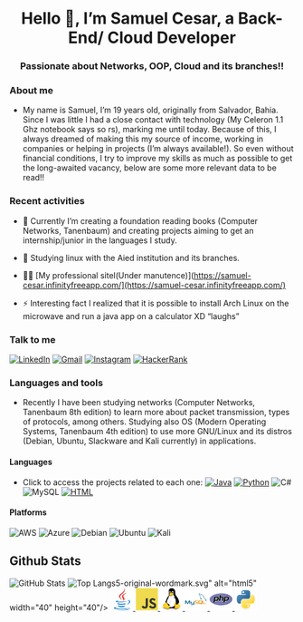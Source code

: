 <h1 align="center">Hello 👋, I’m Samuel Cesar, a Back-End/ Cloud Developer</h1>
<h3 align="center">Passionate about Networks, OOP, Cloud and its branches!!</h3>

### About me
- My name is Samuel, I’m 19 years old, originally from Salvador, Bahia. Since I was little I had a close contact with technology (My Celeron 1.1 Ghz notebook says so rs), marking me until today. Because of this, I always dreamed of making this my source of income, working in companies or helping in projects (I’m always available!). So even without financial conditions, I try to improve my skills as much as possible to get the long-awaited vacancy, below are some more relevant data to be read!!
### Recent activities

- 🔭 Currently I’m creating a foundation reading books (Computer Networks, Tanenbaum) and creating projects aiming to get an internship/junior in the languages I study.

- 🌱 Studying linux with the Aied institution and its branches.

- 👨‍💻 [My professional sitel(Under manutence)](https://samuel-cesar.infinityfreeapp.com/](https://samuel-cesar.infinityfreeapp.com/)

- ⚡ Interesting fact I realized that it is possible to install Arch Linux on the microwave and run a java app on a calculator XD “laughs”

### Talk to me
[![LinkedIn](https://img.shields.io/badge/LinkedIn-0077B5?style=for-the-badge&logo=linkedin&logoColor=white)](https://www.linkedin.com/in/samuel-cesar-193275219/)
[![Gmail](https://img.shields.io/badge/Gmail-D14836?style=for-the-badge&logo=gmail&logoColor=white)](mailto:samueljc003@gmail.com/)
[![Instagram](https://img.shields.io/badge/Instagram-E4405F?style=for-the-badge&logo=instagram&logoColor=white)](https://www.instagram.com/samueljc15/)
[![HackerRank](https://img.shields.io/badge/-Hackerrank-2EC866?style=for-the-badge&logo=HackerRank&logoColor=white)](https://www.hackerrank.com/samueljc003)

### Languages and tools
- Recently I have been studying networks (Computer Networks, Tanenbaum 8th edition) to learn more about packet transmission, types of protocols, among others. Studying also OS (Modern Operating Systems, Tanenbaum 4th edition) to use more GNU/Linux and its distros (Debian, Ubuntu, Slackware and Kali currently) in applications.

#### Languages
- Click to access the projects related to each one:
[![Java](https://img.shields.io/badge/Java-ED8B00?style=for-the-badge&logo=openjdk&logoColor=white)](https://github.com/zzSJzz/java-sintaxTraining)
[![Python](https://img.shields.io/badge/Python-3776AB?style=for-the-badge&logo=python&logoColor=white)](https://github.com/zzSJzz/pythonprojects)
![C#](https://img.shields.io/badge/C%23-239120?style=for-the-badge&logo=c-sharp&logoColor=white)
![MySQL](https://img.shields.io/badge/MySQL-00000F?style=for-the-badge&logo=mysql&logoColor=white)
[![HTML](https://img.shields.io/badge/HTML5-E34F26?style=for-the-badge&logo=html5&logoColor=white)](https://github.com/zzSJzz/Html-Css-JS)


#### Platforms
![AWS](https://img.shields.io/badge/Amazon_AWS-232F3E?style=for-the-badge&logo=amazon-aws&logoColor=white)
![Azure](https://img.shields.io/badge/Microsoft_Azure-0089D6?style=for-the-badge&logo=microsoft-azure&logoColor=white)
![Debian]( https://img.shields.io/badge/Debian-A81D33?style=for-the-badge&logo=debian&logoColor=white)
![Ubuntu](https://img.shields.io/badge/Ubuntu-E95420?style=for-the-badge&logo=ubuntu&logoColor=white)
![Kali](https://img.shields.io/badge/Kali_Linux-557C94?style=for-the-badge&logo=kali-linux&logoColor=white)


## Github Stats
![GitHub Stats](https://github-readme-stats.vercel.app/api?username=zzSJzz&theme=transparent&bg_color=013&border_color=30A3DC&show_icons=true&icon_color=30A3DC&title_color=E94D5F&text_color=FFF)
![Top Langs](https://github-readme-stats-git-masterrstaa-rickstaa.vercel.app/api/top-langs/?username=zzSJzz&layout=compact&bg_color=013&border_color=30A3DC&title_color=E94D5F&text_color=FFF)5-original-wordmark.svg" alt="html5" width="40" height="40"/> </a> <a href="https://www.java.com" target="_blank" rel="noreferrer"> <img src="https://raw.githubusercontent.com/devicons/devicon/master/icons/java/java-original.svg" alt="java" width="40" height="40"/> </a> <a href="https://developer.mozilla.org/en-US/docs/Web/JavaScript" target="_blank" rel="noreferrer"> <img src="https://raw.githubusercontent.com/devicons/devicon/master/icons/javascript/javascript-original.svg" alt="javascript" width="40" height="40"/> </a> <a href="https://www.linux.org/" target="_blank" rel="noreferrer"> <img src="https://raw.githubusercontent.com/devicons/devicon/master/icons/linux/linux-original.svg" alt="linux" width="40" height="40"/> </a> <a href="https://www.mysql.com/" target="_blank" rel="noreferrer"> <img src="https://raw.githubusercontent.com/devicons/devicon/master/icons/mysql/mysql-original-wordmark.svg" alt="mysql" width="40" height="40"/> </a> <a href="https://www.php.net" target="_blank" rel="noreferrer"> <img src="https://raw.githubusercontent.com/devicons/devicon/master/icons/php/php-original.svg" alt="php" width="40" height="40"/> </a> <a href="https://www.python.org" target="_blank" rel="noreferrer"> <img src="https://raw.githubusercontent.com/devicons/devicon/master/icons/python/python-original.svg" alt="python" width="40" height="40"/> </a> </p>
